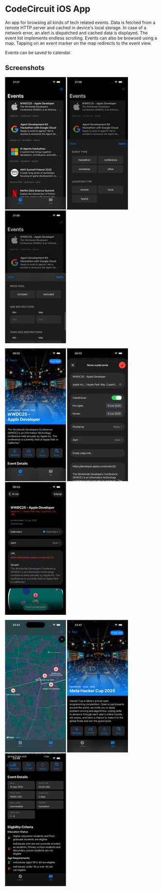 # CodeCircuit iOS App

An app for browsing all kinds of tech related events. Data is fetched from a remote HTTP server and cached in device's local storage. In case of a network error, an alert is dispatched and cached data is displayed. The event list implements endless scrolling. Events can also be browsed using a map. Tapping on an event marker on the map redirects to the event view. 

Events can be saved to calendar.

## Screenshots

<p>
  <img src="https://raw.githubusercontent.com/jmalinkiewicz/images/refs/heads/main/Simulator%20Screenshot%20-%20iPhone%2016%20Pro%20-%202025-06-13%20at%2021.07.59.png" width="200" />
  <img src="https://raw.githubusercontent.com/jmalinkiewicz/images/refs/heads/main/Simulator%20Screenshot%20-%20iPhone%2016%20Pro%20-%202025-06-13%20at%2021.08.45.png" width="200" />
  <img src="https://raw.githubusercontent.com/jmalinkiewicz/images/refs/heads/main/Simulator%20Screenshot%20-%20iPhone%2016%20Pro%20-%202025-06-13%20at%2021.08.58.png" width="200" />
</p>
<p>
  <img src="https://raw.githubusercontent.com/jmalinkiewicz/images/refs/heads/main/Simulator%20Screenshot%20-%20iPhone%2016%20Pro%20-%202025-06-12%20at%2000.02.36.png" width="200" />
  <img src="https://raw.githubusercontent.com/jmalinkiewicz/images/refs/heads/main/Simulator%20Screenshot%20-%20iPhone%2016%20Pro%20-%202025-06-12%20at%2000.02.48.png" width="200" />
  <img src="https://raw.githubusercontent.com/jmalinkiewicz/images/refs/heads/main/Simulator%20Screenshot%20-%20iPhone%2016%20Pro%20-%202025-06-12%20at%2000.03.17.png" width="200" />
</p>
<p>
  <img src="https://raw.githubusercontent.com/jmalinkiewicz/images/refs/heads/main/Simulator%20Screenshot%20-%20iPhone%2016%20Pro%20-%202025-06-11%20at%2023.43.58.png" width="200" />
  <img src="https://raw.githubusercontent.com/jmalinkiewicz/images/refs/heads/main/Simulator%20Screenshot%20-%20iPhone%2016%20Pro%20-%202025-06-11%20at%2023.47.43.png" width="200" />
  <img src="https://raw.githubusercontent.com/jmalinkiewicz/images/refs/heads/main/Simulator%20Screenshot%20-%20iPhone%2016%20Pro%20-%202025-06-11%20at%2023.48.24.png" width="200" />
</p>
